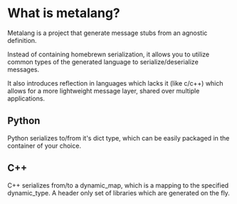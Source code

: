 What is metalang?
=================
Metalang is a project that generate message stubs from an agnostic definition.

Instead of containing homebrewn serialization, it allows you to utilize common
types of the generated language to serialize/deserialize messages.

It also introduces reflection in languages which lacks it (like c/c++) which
allows for a more lightweight message layer, shared over multiple applications.

Python
------
Python serializes to/from it's dict type, which can be easily packaged in the
container of your choice.

C++
---
C++ serializes from/to a dynamic\_map, which is a mapping to the specified
dynamic\_type. A header only set of libraries which are generated on the fly.
